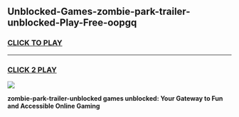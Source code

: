 
## Unblocked-Games-zombie-park-trailer-unblocked-Play-Free-oopgq
<h3>
<a href="https://premium76.site?title=zombie-park-trailer-unblocked&ref=18A1">CLICK TO PLAY</a></h3>
<hr>

<h3>
<a href="https://premium76.site?title=zombie-park-trailer-unblocked&ref=18A1">CLICK 2 PLAY</a>
  
</h3>

<a href="https://premium76.site?title=zombie-park-trailer-unblocked&ref=18A1"><img src="https://clearcache.store/games.png"></a>


**zombie-park-trailer-unblocked games unblocked: Your Gateway to Fun and Accessible Online Gaming**
